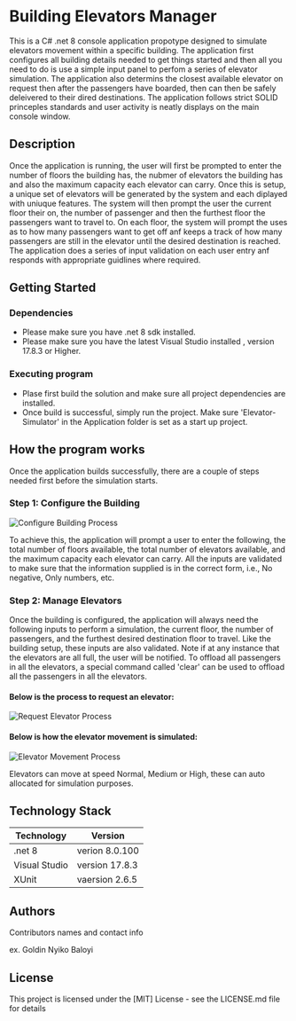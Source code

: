 # Building Elevators Manager

This is a C# .net 8 console application propotype designed to simulate elevators movement within a specific building. The application first configures all building details needed to get things started and then all you need to do is use a simple input panel to perfom a series of elevator simulation. The application also determins the closest available elevator on request then after the passengers have boarded, then can then be safely deleivered to their dired destinations. The application follows strict SOLID princeples standards and user activity is neatly displays on the main console window.  

## Description

Once the application is running, the user will first be prompted to enter the number of floors the building has, the nubmer of elevators the building has and also the maximum capacity each elevator can carry. Once this is setup, a unique set of elevators will be generated by the system and each diplayed with uniuque features. The system will then prompt the user the current floor their on, the number of passenger and then the furthest floor the passengers want to travel to. On each floor, the system will prompt the uses as to how many passengers want to get off anf keeps a track of how many passengers are still in the elevator until the desired destination is reached. The application does a series of input validation on each user entry anf responds with appropriate guidlines where required. 

## Getting Started

### Dependencies

* Please make sure you have .net 8 sdk installed.
* Please make sure you have the latest Visual Studio installed , version 17.8.3 or Higher.  

### Executing program

* Plase first build the solution and make sure all project dependencies are installed.
* Once build is successful, simply run the project. Make sure 'Elevator-Simulator' in the Application folder is set as a start up project.

## How the program works

Once the application builds successfully, there are a couple of steps needed first before the simulation starts.

### Step 1: Configure the Building

![Configure Building Process](https://github.com/Goldin123/Elevator-Simulator/assets/17449653/fbd6e95d-7161-4a6c-8320-8003fea96b5d)


To achieve this, the application will prompt a user to enter the following, the total number of floors available, the total number of elevators available, and the maximum capacity each elevator can carry. All the inputs are validated to make sure that the information supplied is in the correct form, i.e., No negative, Only numbers, etc.

### Step 2: Manage Elevators

Once the building is configured, the application will always need the following inputs to perform a simulation, the current floor, the number of passengers, and the furthest desired destination floor to travel. Like the building setup, these inputs are also validated. Note if at any instance that the elevators are all full, the user will be notified. To offload all passengers in all the elevators, a special command called 'clear' can be used to offload all the passengers in all the elevators.

#### Below is the process to request an elevator:

![Request Elevator Process](https://github.com/Goldin123/Elevator-Simulator/assets/17449653/2b4f15e4-698e-46c3-a1f4-f0b6c511ede8)


#### Below is how the elevator movement is simulated:

![Elevator Movement Process](https://github.com/Goldin123/Elevator-Simulator/assets/17449653/dcd90bda-8bbd-42b6-a52c-703b9fa5c71a)

Elevators can move at speed Normal, Medium or High, these can auto allocated for simulation purposes. 

## Technology Stack

| Technology | Version |
| --- | --- |
| .net 8 | verion 8.0.100 |
| Visual Studio | version 17.8.3 |
| XUnit | vaersion 2.6.5 |

## Authors

Contributors names and contact info

ex. Goldin Nyiko Baloyi  


## License

This project is licensed under the [MIT] License - see the LICENSE.md file for details
